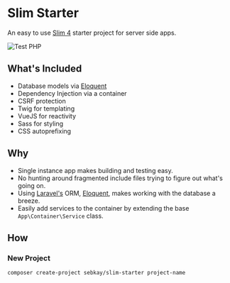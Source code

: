 # Slim Starter

An easy to use [Slim 4](https://www.slimframework.com/) starter project for server side apps.

![Test PHP](https://github.com/SebKay/slim-starter/workflows/Test%20PHP/badge.svg)

## What's Included

- Database models via [Eloquent](https://laravel.com/docs/8.x/eloquent)
- Dependency Injection via a container
- CSRF protection
- Twig for templating
- VueJS for reactivity
- Sass for styling
- CSS autoprefixing

## Why

- Single instance app makes building and testing easy.
- No hunting around fragmented include files trying to figure out what's going on.
- Using [Laravel's](https://laravel.com/) ORM, [Eloquent](https://laravel.com/docs/8.x/eloquent), makes working with the database a breeze.
- Easily add services to the container by extending the base `App\Container\Service` class.

## How

### New Project

```shell
composer create-project sebkay/slim-starter project-name
```

